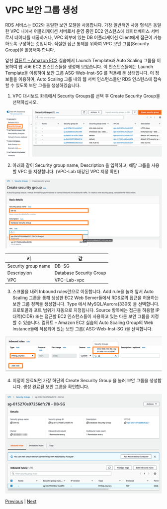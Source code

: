 # VPC 보안 그룹 생성
RDS 서비스는 EC2와 동일한 보안 모델을 사용합니다. 가장 일반적인 사용 형식은 동일한 VPC 내에서 어플리케이션 서버로서 운영 중인 EC2 인스턴스에 데이터베이스 서버로서 데이터를 제공하거나, VPC 외부에 있는 DB 어플리케이션 Client에게 접근이 가능하도록 구성하는 것입니다. 적절한 접근 통제를 위하여 VPC 보안 그룹(Security Group)을 활용해야 합니다.

앞선 [컴퓨트 – Amazon EC2](https://catalog.workshops.aws/general-immersionday/ko-KR/advanced-modules/compute) 실습에서 Launch Template과 Auto Scaling 그룹을 이용하여 웹 서버 EC2 인스턴스들을 생성해 보았습니다. 이 인스턴스들에는 Launch Template을 이용하여 보안 그룹 ASG-Web-Inst-SG 를 적용해 둔 상태입니다. 이 정보들을 이용하여, Auto Scaling 그룹 내의 웹 서버 인스턴스들만 RDS 인스턴스에 접속할 수 있도록 보안 그룹을 생성하겠습니다.

1. VPC 대시보드  좌측에서 Security Groups를 선택 후 Create Security Group을 선택하십시오.

![](../images/gid-rds-02.png)

2. 아래와 같이 Security group name, Description 을 입력하고, 해당 그룹을 사용할 VPC 를 지정합니다. (VPC-Lab 태깅된 VPC 지정 확인)

![](../images/gid-rds-03.png)

키 | 값
--- | ---
Security group name | DB-SG
Descripyion | Database Security Group
VPC | VPC-Lab-vpc

3. 스크롤을 내려 Inbound rules란으로 이동합니다. Add rule을 눌러 앞서 Auto Scaling 그룹을 통해 생성한 EC2 Web Server들에서 RDS로의 접근을 허용하는 보안 그룹 정책을 생성합니다. Type 에서 MySQL/Aurora(3306) 을 선택합니다. 프로토콜과 포트 범위가 자동으로 지정됩니다. Source 항목에는 접근을 허용할 IP 대역(CIDR) 또는 접근할 EC2 인스턴스들이 사용하고 있는 다른 보안 그룹을 지정할 수 있습니다. 컴퓨트 – Amazon EC2 실습의 Auto Scaling Group의 Web Instance들에 적용되어 있는 보안 그룹( ASG-Web-Inst-SG )을 선택합니다.

![](../images/gid-rds-04.png)

4. 지정이 완료되면 가장 하단의 Create Security Group 을 눌러 보안 그룹을 생성합니다. 생성 완료된 보안 그룹을 확인합니다.

![](../images/gid-rds-05.png)

[Previous](../database.md) | [Next](./create-rds.md)